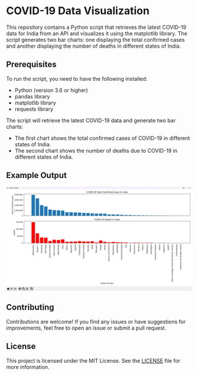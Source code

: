 # COVID-19 Data Visualization

This repository contains a Python script that retrieves the latest COVID-19 data for India from an API and visualizes it using the matplotlib library. The script generates two bar charts: one displaying the total confirmed cases and another displaying the number of deaths in different states of India.

## Prerequisites

To run the script, you need to have the following installed:

- Python (version 3.6 or higher)
- pandas library
- matplotlib library
- requests library

The script will retrieve the latest COVID-19 data and generate two bar charts:

- The first chart shows the total confirmed cases of COVID-19 in different states of India.
- The second chart shows the number of deaths due to COVID-19 in different states of India.

## Example Output

![COVID-19 Data Visualization](sample_plot.png)

## Contributing

Contributions are welcome! If you find any issues or have suggestions for improvements, feel free to open an issue or submit a pull request.

## License

This project is licensed under the MIT License. See the [LICENSE](LICENSE) file for more information.
